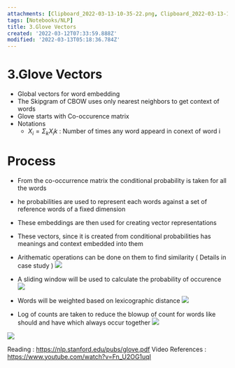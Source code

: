 ```yaml
---
attachments: [Clipboard_2022-03-13-10-35-22.png, Clipboard_2022-03-13-10-35-31.png, Clipboard_2022-03-13-10-46-53.png, Clipboard_2022-03-13-10-47-24.png, Clipboard_2022-03-13-10-47-47.png, Clipboard_2022-03-13-10-48-34.png]
tags: [Notebooks/NLP]
title: 3.Glove Vectors
created: '2022-03-12T07:33:59.888Z'
modified: '2022-03-13T05:18:36.784Z'
---
```


# 3.Glove Vectors

- Global vectors for word embedding
- The Skipgram of CBOW uses only nearest neighbors to get context of words
- Glove starts with Co-occurence matrix 
- Notations
  - $X_i = {\Sigma}_k X_ik$ : Number of times any word appeard in conext of word i


# Process

- From the co-occurrence matrix the conditional probability is taken for all the words
- he probabilities are used to represent each words against a set of reference words of a fixed dimension
- These embeddings are then used for creating vector representations
- These vectors, since it is created from conditional probabilities has meanings and context embedded into them
- Arithematic operations can be done on them to find similarity ( Details in case study ) 
![](@attachment/Clipboard_2022-03-13-10-35-31.png)
- A sliding window will be used to calculate the probability of occurence
![](@attachment/Clipboard_2022-03-13-10-46-53.png)

- Words will be weighted based on lexicographic distance
![](@attachment/Clipboard_2022-03-13-10-47-24.png)

- Log of counts are taken to reduce the blowup of count for words like should and have which always occur together
![](@attachment/Clipboard_2022-03-13-10-47-47.png)


![](@attachment/Clipboard_2022-03-13-10-48-34.png)


Reading : https://nlp.stanford.edu/pubs/glove.pdf
Video References : https://www.youtube.com/watch?v=Fn_U2OG1uqI

